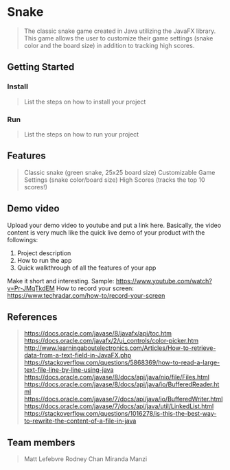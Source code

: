 # Snake
>The classic snake game created in Java utilizing the JavaFX library. This game allows the user to customize their game settings (snake color and the board size) in addition to tracking high scores.

## Getting Started 
### Install
> List the steps on how to install your project
### Run 
> List the steps on how to run your project

## Features 
> Classic snake (green snake, 25x25 board size)
> Customizable Game Settings (snake color/board size)
> High Scores (tracks the top 10 scores!)

## Demo video 
Upload your demo video to youtube and put a link here. Basically, the video content is very much like the quick live demo of your product with the followings:
1. Project description
2. How to run the app
3. Quick walkthrough of all the features of your app

Make it short and interesting.
Sample: https://www.youtube.com/watch?v=Pr-JMqTkdEM
How to record your screen: https://www.techradar.com/how-to/record-your-screen

## References 
> https://docs.oracle.com/javase/8/javafx/api/toc.htm
> https://docs.oracle.com/javafx/2/ui_controls/color-picker.htm
> http://www.learningaboutelectronics.com/Articles/How-to-retrieve-data-from-a-text-field-in-JavaFX.php
> https://stackoverflow.com/questions/5868369/how-to-read-a-large-text-file-line-by-line-using-java
> https://docs.oracle.com/javase/8/docs/api/java/nio/file/Files.html
> https://docs.oracle.com/javase/8/docs/api/java/io/BufferedReader.html
> https://docs.oracle.com/javase/7/docs/api/java/io/BufferedWriter.html
> https://docs.oracle.com/javase/7/docs/api/java/util/LinkedList.html
> https://stackoverflow.com/questions/1016278/is-this-the-best-way-to-rewrite-the-content-of-a-file-in-java

## Team members
> Matt Lefebvre
> Rodney Chan
> Miranda Manzi